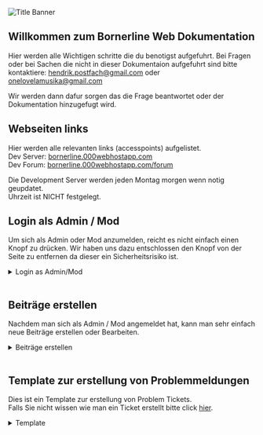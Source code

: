 ![Title Banner](https://i.imgur.com/XZkwDIK.jpg) <br>

## Willkommen zum Bornerline Web Dokumentation
Hier werden alle Wichtigen schritte die du benotigst aufgefuhrt.
Bei Fragen oder bei Sachen die nicht in dieser Dokumentaion aufgefuhrt sind bitte
kontaktiere: hendrik.postfach@gmail.com oder onelovelamusika@gmail.com

Wir werden dann dafur sorgen das die Frage beantwortet oder der Dokumentation hinzugefugt wird.


## Webseiten links
Hier werden alle relevanten links (accesspoints) aufgelistet. <br>
Dev Server: [bornerline.000webhostapp.com](http://bornerline.000webhostapp.com/) <br>
Dev Forum: [bornerline.000webhostapp.com/forum](http://bornerline.000webhostapp.com/forum/index.php)

Die Development Server werden jeden Montag morgen wenn notig geupdatet.<br>
Uhrzeit ist NICHT festgelegt.

## Login als Admin / Mod
Um sich als Admin oder Mod anzumelden, reicht es nicht einfach einen Knopf zu drücken. Wir haben uns dazu entschlossen den Knopf von der Seite zu entfernen da dieser ein Sicherheitsrisiko ist.
<br>
<details>
   <summary>Login as Admin/Mod</summary><br>
Login as Admin: <br>
1. Geh zur homepage (bornerline.com / bornerline.000webhostapp.com) <br>
     
![Bornerline Homepage](https://vignette.wikia.nocookie.net/onelovelamusika/images/a/a1/Homepage.png/revision/latest/scale-to-width-down/1000?cb=20180306141239)<br>
> This is the Main Homepage (Background Image may change over time)<br>
> Dies ist die Hauptseite (Der Hintergrund kann sich ueber Zeit aendern)<br>

2. Click auf die URL und füge folgens hinzu :<br>
...hostapp.com<strong>/wp-admin</strong><br>
Dann sollte sich folgende Seite öffnen:<br>

![Bornerline Login Page](https://vignette.wikia.nocookie.net/onelovelamusika/images/1/1c/Login-window.png/revision/latest/scale-to-width-down/693?cb=20180306141537)<br>
> This is the Main Homepage (Login Style and Looking can change over time)
4. Gebe deinen Benutzernamen und dein Passwort ein click auf : "Anmelden" 
</details>
<br>

## Beiträge erstellen
Nachdem man sich als Admin / Mod angemeldet hat, kann man sehr einfach neue Beiträge erstellen oder Bearbeiten.
<br>
<details>
   <summary>Beiträge erstellen</summary><br>
Nach dem login als Admin / Mod solltest du auf dieser Seite landen: <br>
   
![Bornerline Homepage (ACP)](https://preview.ibb.co/dyArAH/Screen_Shot_2018_03_21_at_14_39_04.png)<br>
> Dies ist die Homepage des ACP (Admin Controll Panel)<br>

2. Click auf "Neu" (oben links im reiter) :<br>

![Neu - Beitrag](https://preview.ibb.co/gDbWAH/Screen_Shot_2018_03_21_at_14_39_23.png)<br>
> Hier kannst du "Neue" Medien / Beitrage erstellen.<br>

4. Click auf Beitrag um einen neuen Beitrag zu erstellen.
<br>
5. Dann solltest du auf der Folgenden Seite landen:<br>

![Neu - Beitrag](https://preview.ibb.co/kE7Gcx/Screen_Shot_2018_03_21_at_14_39_31.png)<br>
> Hier kannst du Neue Beitrage erstellen.<br>
</details>
<br>

## Template zur erstellung von Problemmeldungen
Dies ist ein Template zur erstellung von Problem Tickets.<br>
Falls Sie nicht wissen wie man ein Ticket erstellt bitte click [hier](https://help.github.com/articles/creating-an-issue/).
<details>
   <summary>Template</summary>
   Wenn du ein Problem mit der Seite oder eine Frage hast kannst du diese hier stellen. Bitte verwende dazu jedoch das unten aufgelistete Problem Template. Dies macht es einfacher für uns den Fehler zu finden und zu beseitigen.
   <hr>
   <details>
      <summary>Issue Template - English</summary>
      
   ### Subject of the issue
   Describe your issue here.

   ### Your environment
   * version of angular-translate
   * version of angular
   * which browser and its version

   ### Steps to reproduce
   Tell us how to reproduce this issue.

   ### Expected behaviour
   Tell us what should happen

   ### Actual behaviour
   Tell us what happens instead
   </details>
   <details>
      <summary>Issue Template - Deutsch</summary>
      
   ### Title des Porblems
   Beschreibe dein Problem hier.

   ### Deine Umgebung
   * welche version der webseite verwendest du?
   * welchen Browser nutzt du und welche version?
   * wann ist der Fehler aufgetreten?

   ### Schritte zur Reproduktion
   Wie können wir den Fehler nachstellen?

   ### Was sollte passieren
   Sag uns was hatte passieren sollen.

   ### Was eigentlich passiert
   Sag uns was eigentlich passiert ist.
   </details>
</details>
